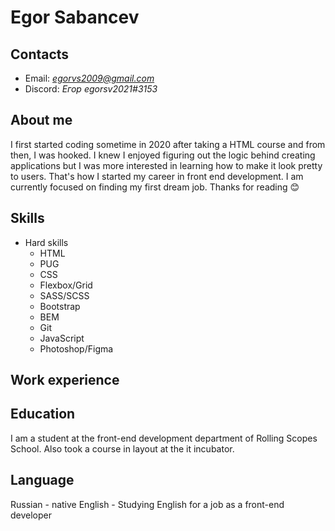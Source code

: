 # Egor Sabancev
## Contacts

- Email: *egorvs2009@gmail.com*
- Discord: *Егор egorsv2021#3153*

## About me

I first started coding sometime in 2020 after taking a HTML course and from then, I was hooked.
I knew I enjoyed figuring out the logic behind creating applications but I was more interested in learning how to make it look pretty to users. That's how I started my career in front end development.
I am currently focused on finding my first dream job.
Thanks for reading 😊

## Skills
* Hard skills
    + HTML
    + PUG
    + CSS
    + Flexbox/Grid
    + SASS/SCSS
    + Bootstrap
    + BEM
    + Git
    + JavaScript
    + Photoshop/Figma


## Work experience



## Education

I am a student at the front-end development department of Rolling Scopes School.
Also took a course in layout at the it incubator.

## Language
Russian - native
English - Studying English for a job as a front-end developer
